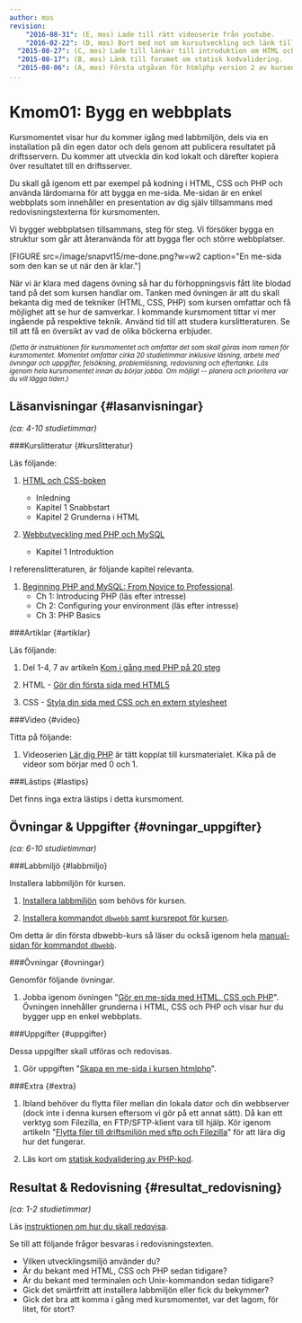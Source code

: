 ```yaml
---
author: mos
revision:
    "2016-08-31": (E, mos) Lade till rätt videoserie från youtube.
    "2016-02-22": (D, mos) Bort med not om kursutveckling och länk till version 1.
  "2015-08-27": (C, mos) Lade till länkar till introduktion om HTML och CSS.
  "2015-08-17": (B, mos) Länk till forumet om statisk kodvalidering.
  "2015-08-06": (A, mos) Första utgåvan för htmlphp version 2 av kursen.
...
```

Kmom01: Bygg en webbplats
==================================

Kursmomentet visar hur du kommer igång med labbmiljön, dels via en installation på din egen dator och dels genom att publicera resultatet på driftsservern. Du kommer att utveckla din kod lokalt och därefter kopiera över resultatet till en driftsserver.

Du skall gå igenom ett par exempel på kodning i HTML, CSS och PHP och använda lärdomarna för att bygga en me-sida. Me-sidan är en enkel webbplats som innehåller en presentation av dig själv tillsammans med redovisningstexterna för kursmomenten.

<!--more-->

Vi bygger webbplatsen tillsammans, steg för steg. Vi försöker bygga en struktur som går att återanvända för att bygga fler och större webbplatser.

[FIGURE src=/image/snapvt15/me-done.png?w=w2 caption="En me-sida som den kan se ut när den är klar."]

När vi är klara med dagens övning så har du förhoppningsvis fått lite blodad tand på det som kursen handlar om. Tanken med övningen är att du skall bekanta dig med de tekniker (HTML, CSS, PHP) som kursen omfattar och få möjlighet att se hur de samverkar. I kommande kursmoment tittar vi mer ingående på respektive teknik. Använd tid till att studera kurslitteraturen. Se till att få en översikt av vad de olika böckerna erbjuder.

<small>*(Detta är instruktionen för kursmomentet och omfattar det som skall göras inom ramen för kursmomentet. Momentet omfattar cirka 20 studietimmar inklusive läsning, arbete med övningar och uppgifter, felsökning, problemlösning, redovisning och eftertanke. Läs igenom hela kursmomentet innan du börjar jobba. Om möjligt -- planera och prioritera var du vill lägga tiden.)*</small>



Läsanvisningar  {#lasanvisningar}
---------------------------------

*(ca: 4-10 studietimmar)*


###Kurslitteratur  {#kurslitteratur}

Läs följande:

1. [HTML och CSS-boken](kunskap/boken-html-och-css-boken)
    * Inledning
    * Kapitel 1 Snabbstart
    * Kapitel 2 Grunderna i HTML

2. [Webbutveckling med PHP och MySQL](kunskap/boken-webbutveckling-med-php-och-mysql)
    * Kapitel 1 Introduktion


I referenslitteraturen, är följande kapitel relevanta.

1. [Beginning PHP and MySQL: From Novice to Professional](kunskap/boken-beginning-php-and-mysql-from-novice-to-professional).
    * Ch 1: Introducing PHP (läs efter intresse)
    * Ch 2: Configuring your environment (läs efter intresse)
    * Ch 3: PHP Basics



###Artiklar {#artiklar}

Läs följande:

1. Del 1-4, 7 av artikeln [Kom i gång med PHP på 20 steg](kunskap/kom-i-gang-med-php-pa-20-steg)

1. HTML - [Gör din första sida med HTML5](coachen/gor-din-forsta-sida-med-html5)

1. CSS - [Styla din sida med CSS och en extern stylesheet](coachen/styla-din-sida-med-css-och-en-extern-stylesheet)



###Video  {#video}

Titta på följande:

1. Videoserien [Lär dig PHP](https://www.youtube.com/playlist?list=PLKtP9l5q3ce_U0j3HFq9pTVWvr-YQvy0B) är tätt kopplat till kursmaterialet. Kika på de videor som börjar med 0 och 1.



###Lästips {#lastips}

Det finns inga extra lästips i detta kursmoment.



Övningar & Uppgifter  {#ovningar_uppgifter}
-------------------------------------------

*(ca: 6-10 studietimmar)*



###Labbmiljö {#labbmiljo}

Installera labbmiljön för kursen.

1. [Installera labbmiljön](htmlphp/labbmiljo) som behövs för kursen.

1. [Installera kommandot `dbwebb`  samt kursrepot för kursen](dbwebb-cli/clone).

Om detta är din första dbwebb-kurs så läser du också igenom hela [manual-sidan för kommandot `dbwebb`](dbwebb-cli).



###Övningar {#ovningar}

Genomför följande övningar.

1. Jobba igenom övningen "[Gör en me-sida med HTML, CSS och PHP](kunskap/skapa-en-webbsida-med-html-css-och-php)". Övningen innehåller grunderna i HTML, CSS och PHP och visar hur du bygger upp en enkel webbplats.



###Uppgifter {#uppgifter}

Dessa uppgifter skall utföras och redovisas.

1. Gör uppgiften "[Skapa en me-sida i kursen htmlphp](uppgift/skapa-en-me-sida-i-kursen-htmlphp)".



###Extra {#extra}

1. Ibland behöver du flytta filer mellan din lokala dator och din webbserver (dock inte i denna kursen eftersom vi gör på ett annat sätt). Då kan ett verktyg som Filezilla, en FTP/SFTP-klient vara till hjälp. Kör igenom artikeln "[Flytta filer till driftsmiljön med sftp och Filezilla](kunskap/flytta-filer-till-driftsmiljon-med-sftp-och-filezilla)" för att lära dig hur det fungerar.

1. Läs kort om [statisk kodvalidering av PHP-kod](t/4441).



Resultat & Redovisning  {#resultat_redovisning}
-----------------------------------------------

*(ca: 1-2 studietimmar)*

Läs [instruktionen om hur du skall redovisa](htmlphp/redovisa).

Se till att följande frågor besvaras i redovisningstexten.

* Vilken utvecklingsmiljö använder du?
* Är du bekant med HTML, CSS och PHP sedan tidigare?
* Är du bekant med terminalen och Unix-kommandon sedan tidigare?
* Gick det smärtfritt att installera labbmiljön eller fick du bekymmer?
* Gick det bra att komma i gång med kursmomentet, var det lagom, för litet, för stort?
